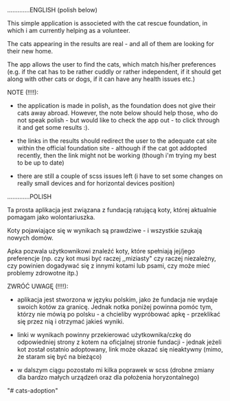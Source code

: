 
.............ENGLISH (polish below)


This simple application is associeted with the cat rescue foundation, in which i am currently helping as a volunteer.

The cats appearing in the results are real - and all of them are looking for their new home.

The app allows the user to find the cats, which match his/her preferences (e.g. if the cat has to be rather cuddly or rather independent, if it should get along with other cats or dogs, if it can have any health issues etc.)

NOTE (!!!!):

- the application is made in polish, as the foundation does not give their cats away abroad. However, the note below should help those, who do not speak polish - but would like to check the app out - to click through it and get some results :).

- the links in the results should redirect the user to the adequate cat site within the official foundation site - although if the cat 
got addopted recently, then the link might not be working (though i'm trying my best to be up to date) 

- there are still a couple of scss issues left (i have to set some changes on really small devices and for horizontal devices position)



.............POLISH


Ta prosta aplikacja jest związana z fundacją ratującą koty, której aktualnie pomagam jako wolontariuszka.

Koty pojawiające się w wynikach są prawdziwe - i wszystkie szukają nowych domów.

Apka pozwala użytkownikowi znaleźć koty, które spełniają jej/jego preferencje (np. czy kot musi być raczej ,,miziasty" czy raczej niezależny, czy powinien dogadywać się z innymi kotami lub psami, czy może mieć problemy zdrowotne itp.)

ZWRÓĆ UWAGĘ (!!!!):


- aplikacja jest stworzona w języku polskim, jako że fundacja nie wydaje swoich kotów za granicę. Jednak notka poniżej powinna pomóc tym, którzy nie mówią po polsku - a chcieliby wypróbować apkę - przeklikać się przez nią i otrzymać jakieś wyniki.

- linki w wynikach powinny przekierować użytkownika/czkę do odpowiedniej strony z kotem na oficjalnej stronie fundacji - jednak jeżeli kot został ostatnio adoptowany, link może okazać się nieaktywny (mimo, że staram się być na bieżąco)

- w dalszym ciągu pozostało mi kilka poprawek w scss (drobne zmiany dla bardzo małych urządzeń oraz dla położenia horyzontalnego)

"# cats-adoption" 
